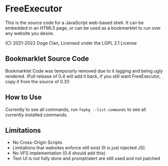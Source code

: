 # FreeExecutor
This is the source code for a JavaScript web-based shell. It can be embedded in an HTML5 page, or can be used as a bookmarklet to run over any website you desire.

(C) 2021-2022 Doge Clan, Licensed under the LGPL 2.1 License

## Bookmarklet Source Code
Bookmarklet Code was temporarly removed due to it lagging and being ugly rendered. (Full release of 0.4 will add it back, if you still want FreeExecutor, copy it from the source of 0.3!)

## How to Use
Currently to see all commands, run `fepkg --list-commands` to see all currently installed commands.

## Limitations
- No Cross-Origin Scripts
- Limitations that websites enforce still exist (It is just injected JS).
- No VFS implementation (0.4 should add this)
- Text UI is not fully done and prompt/alert are still used and not patched
